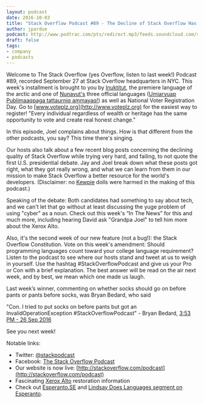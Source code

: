 ```yaml
---
layout: podcast
date: 2016-10-03
title: "Stack Overflow Podcast #89 - The Decline of Stack Overflow Has Been Greatly Exaggerated"
author: jpardue
podcast: http://www.podtrac.com/pts/redirect.mp3/feeds.soundcloud.com/stream/285840591-stack-exchange-stack-overflow-podcast-89-the-decline-of-stack-overflow-has-been-greatly-exaggerated.mp3
draft: false
tags:
- company
- podcasts
---
```


Welcome to The Stack Overflow (yes Overflow, listen to last week!) Podcast #89, recorded September 27 at Stack Overflow headquarters in NYC. This week's installment is brought to you by [Inuktitut](https://en.wikipedia.org/wiki/Inuktitut), the premiere language of the arctic and one of [Nunavut's](https://en.wikipedia.org/wiki/Nunavut) three official languages ([Umiaryuap Publimaaqpaga tattaurniq ammayaq!](http://www.omniglot.com/language/phrases/hovercraft.htm)) as well as National Voter Registration Day. Go to [www.voteplz.org](http://www.voteplz.org) for the easiest way to register! "Every individual regardless of wealth or heritage has the same opportunity to vote and create real honest change."

In this episode, Joel complains about things. How is that different from the other podcasts, you say? This time there's singing.

Our hosts also talk about a few recent blog posts concerning the declining quality of Stack Overflow while trying very hard, and failing, to not quote the first U.S. presidential debate. Jay and Joel break down what these posts got right, what they got really wrong, and what we can learn from them in our mission to make Stack Overflow a better resource for the world's developers. (Disclaimer: no [Kewpie](http://texasdolldesigns.com/images/kewpies/bunnyhop.jpg) dolls were harmed in the making of this podcast.)

Speaking of the debate: Both candidates had something to say about tech, and we can't let that go without at least discussing the yuge problem of using "cyber" as a noun. Check out this week's “In The News” for this and much more, including hearing David ask "Grandpa Joel" to tell him more about the Xerox Alto.

Also, it's the second week of our new feature (not a bug!): the Stack Overflow Constitution. Vote on this week's amendment: Should programming languages count toward your college language requirement? Listen to the podcast to see where our hosts stand and tweet at us to weigh in yourself. Use the hashtag #StackOverflowPodcast and give us your Pro or Con with a brief explanation. The best answer will be read on the air next week, and by best, we mean which one made us laugh.

Last week’s winner, commenting on whether socks should go on before pants or pants before socks, was Bryan Bedard, who said

"Con. I tried to put socks on before pants but got an InvalidOperationException #StackOverflowPodcast" - Bryan Bedard, [3:53 PM - 26 Sep 2016](https://twitter.com/BryanBedard/status/780601304154386432)

See you next week!

Notable links:

* Twitter: [@stackpodcast](https://twitter.com/StackPodcast)
* Facebook: [The Stack Overflow Podcast](https://www.facebook.com/stackoverflowpodcast)
* Our website is now live: [http://stackoverflow.com/podcast](http://stackoverflow.com/podcast)
* Fascinating [Xerox Alto](http://www.righto.com/2016/06/y-combinators-xerox-alto-restoring.html) restoration information 
* Check out [Esperanto.SE](http://esperanto.se/) and [Lindsay Does Languages segment on Esperanto](https://www.youtube.com/watch?v=ls0QVGKJkbM).
